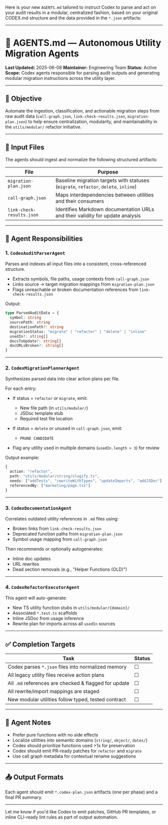 Here is your new `AGENTS.md` tailored to instruct Codex to parse and act on your audit results in a modular, centralized fashion, based on your original CODEX.md structure and the data provided in the `*.json` artifacts:

---

# 🧠 AGENTS.md — Autonomous Utility Migration Agents

**Last Updated:** 2025-06-08
**Maintainer:** Engineering Team
**Status:** Active
**Scope:** Codex agents responsible for parsing audit outputs and generating modular migration instructions across the utility layer.

---

## 🎯 Objective

Automate the ingestion, classification, and actionable migration steps from raw audit data (`call-graph.json`, `link-check-results.json`, `migration-plan.json`) to help ensure centralization, modularity, and maintainability in the `utils/modular/` refactor initiative.

---

## 📂 Input Files

The agents should ingest and normalize the following structured artifacts:

| File                      | Purpose                                                                              |
| ------------------------- | ------------------------------------------------------------------------------------ |
| `migration-plan.json`     | Baseline migration targets with statuses (`migrate`, `refactor`, `delete`, `inline`) |
| `call-graph.json`         | Maps interdependencies between utilities and their consumers                         |
| `link-check-results.json` | Identifies Markdown documentation URLs and their validity for update analysis        |

---

## 🤖 Agent Responsibilities

### 1. `CodexAuditParserAgent`

Parses and indexes all input files into a consistent, cross-referenced structure.

* Extracts symbols, file paths, usage contexts from `call-graph.json`
* Links source → target migration mappings from `migration-plan.json`
* Flags unreachable or broken documentation references from `link-check-results.json`

Output:

```ts
type ParsedAuditData = {
  symbol: string
  sourcePath: string
  destinationPath?: string
  migrationStatus: "migrate" | "refactor" | "delete" | "inline"
  usedIn?: string[]
  docsToUpdate?: string[]
  docURLsBroken?: string[]
}
```

---

### 2. `CodexMigrationPlannerAgent`

Synthesizes parsed data into clear action plans per file.

For each entry:

* If status = `refactor` or `migrate`, emit:

  * New file path (in `utils/modular/`)
  * JSDoc template stub
  * Required test file location
* If status = `delete` or unused in `call-graph.json`, emit:

  * `PRUNE CANDIDATE`
* Flag any utility used in multiple domains (`usedIn.length > 3`) for review

Output example:

```ts
{
  action: "refactor",
  path: "utils/modular/string/slugify.ts",
  needs: ["addTests", "rewriteWithTypes", "updateImports", "addJSDoc"],
  referencedBy: ["marketing/page.tsx"]
}
```

---

### 3. `CodexDocumentationAgent`

Correlates outdated utility references in `.md` files using:

* Broken links from `link-check-results.json`
* Deprecated function paths from `migration-plan.json`
* Symbol usage mapping from `call-graph.json`

Then recommends or optionally autogenerates:

* Inline doc updates
* URL rewrites
* Dead section removals (e.g., "Helper Functions (OLD)")

---

### 4. `CodexRefactorExecutorAgent`

This agent will auto-generate:

* New TS utility function stubs in `utils/modular/{domain}/`
* Associated `*.test.ts` scaffolds
* Inline JSDoc from usage inference
* Rewrite plan for imports across all `usedIn` sources

---

## ✅ Completion Targets

| Task                                                  | Status |
| ----------------------------------------------------- | ------ |
| Codex parses `*.json` files into normalized memory    | ☐      |
| All legacy utility files receive action plans         | ☐      |
| All `.md` references are checked & flagged for update | ☐      |
| All rewrite/import mappings are staged                | ☐      |
| New modular utilities follow typed, tested contract   | ☐      |

---

## 🔧 Agent Notes

* Prefer pure functions with no side effects
* Localize utilities into semantic domains (`string/`, `object/`, `dates/`)
* Codex should prioritize functions used >1x for preservation
* Codex should emit PR-ready patches for `refactor` and `migrate`
* Use call graph metadata for contextual rename suggestions

---

## 📤 Output Formats

Each agent should emit `*.codex-plan.json` artifacts (one per phase) and a final PR summary.

---

Let me know if you'd like Codex to emit patches, GitHub PR templates, or inline CLI-ready lint rules as part of output automation.
